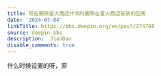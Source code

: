 ```yaml
---
title: 现在删除星火商店什同时删除在星火商店安装的应用
date: '2024-07-04'
linkTitle: https://bbs.deepin.org/en/post/274708
source: deepin_bbs
description:  JianDan 
disable_comments: true
---
```

什么时候设置的呀，原
